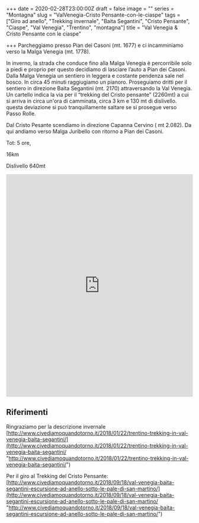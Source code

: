 +++
date = 2020-02-28T23:00:00Z
draft = false
image = ""
series = "Montagna"
slug = "ValVenegia-Cristo Pensante-con-le-ciaspe"
tags = ["Giro ad anello", "Trekking invernale", "Baita Segantini", "Cristo Pensante", "Ciaspe", "Val Venegia", "Trentino", "montagna"]
title = "Val Venegia & Cristo Pensante con le ciaspe"

+++
Parcheggiamo presso Pian dei Casoni (mt. 1677)  e ci incamminiamo verso la Malga Venegia (mt. 1778).

In inverno, la strada che conduce fino alla Malga Venegia è percorribile solo a piedi e proprio per questo decidiamo di lasciare l’auto a Pian dei Casoni. Dalla Malga Venegia un sentiero in leggera e costante pendenza sale nel bosco. In circa 45 minuti raggiugiamo un pianoro.  Proseguiamo dritti per il sentiero in direzione Baita Segantini (mt. 2170) attraversando la Val Venegia.  Un cartello indica la via per il “trekking del Cristo pensante” (2260mt) a cui si arriva in circa un'ora di camminata, circa 3 km e 130 mt di dislivello. questa deviazione si può tranquillamente saltare se si prosegue verso Passo Rolle.

Dal Cristo Pesante scendiamo in direzione Capanna Cervino ( mt 2.082). Da qui andiamo verso Malga Juribello con ritorno a Pian dei Casoni.

Tot: 5 ore,

16km

Dislivello 640mt

<iframe src="https://www.komoot.com/tour/115342393/embed?profile=1" width="100%" height="600" frameborder="0" scrolling="no"></iframe>

## Riferimenti

Ringraziamo per la descrizione invernale [http://www.civediamoquandotorno.it/2018/01/22/trentino-trekking-in-val-venegia-baita-segantini/](http://www.civediamoquandotorno.it/2018/01/22/trentino-trekking-in-val-venegia-baita-segantini/ "http://www.civediamoquandotorno.it/2018/01/22/trentino-trekking-in-val-venegia-baita-segantini/")

Per il giro al Trekking del Cristo Pensante: [http://www.civediamoquandotorno.it/2018/09/18/val-venegia-baita-segantini-escursione-ad-anello-sotto-le-pale-di-san-martino/](http://www.civediamoquandotorno.it/2018/09/18/val-venegia-baita-segantini-escursione-ad-anello-sotto-le-pale-di-san-martino/ "http://www.civediamoquandotorno.it/2018/09/18/val-venegia-baita-segantini-escursione-ad-anello-sotto-le-pale-di-san-martino/")